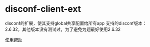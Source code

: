 # disconf-client-ext
disconf的扩展，使其支持global共享配置给所有app
支持的disconf版本：2.6.32，其他版本没有测试过，为了避免为题最好使用2.6.32

[使用帮助](https://github.com/ningyu1/disconf-client-ext/wiki)
